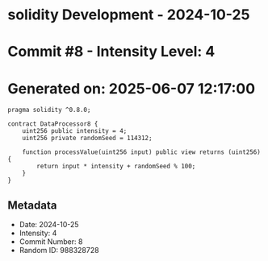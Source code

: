 ﻿# solidity Development - 2024-10-25
# Commit #8 - Intensity Level: 4
# Generated on: 2025-06-07 12:17:00
```solidity
pragma solidity ^0.8.0;

contract DataProcessor8 {
    uint256 public intensity = 4;
    uint256 private randomSeed = 114312;

    function processValue(uint256 input) public view returns (uint256) {
        return input * intensity + randomSeed % 100;
    }
}
```
## Metadata
- Date: 2024-10-25
- Intensity: 4
- Commit Number: 8
- Random ID: 988328728
